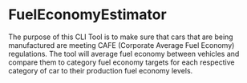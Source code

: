 # FuelEconomyEstimator
The purpose of this CLI Tool is to make sure that cars that are being manufactured are meeting CAFE (Corporate Average Fuel Economy) regulations. The tool will average fuel economy between vehicles and compare them to category fuel economy targets for each respective category of car to their production fuel economy levels.
